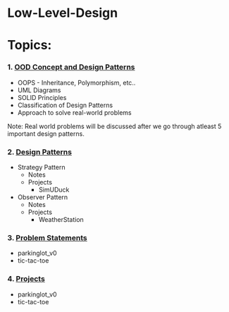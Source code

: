 # Low-Level-Design

# Topics:

### 1. **[OOD Concept and Design Patterns](https://github.com/harithanagubady/Low-Level-Design/tree/main/_01_Design_Principles_and_UML)**
   
   * OOPS - Inheritance, Polymorphism, etc..
   * UML Diagrams
   * SOLID Principles
   * Classification of Design Patterns
   * Approach to solve real-world problems

Note: Real world problems will be discussed after we go through atleast 5 important design patterns.

### 2. **[Design Patterns](https://github.com/harithanagubady/Low-Level-Design/tree/main/_02_Design_Patterns)**
     
* Strategy Pattern
  * Notes
  * Projects
    * SimUDuck
* Observer Pattern
  * Notes
  * Projects
    * WeatherStation

### 3. **[Problem Statements](https://github.com/harithanagubady/Low-Level-Design/tree/main/_03_Problem_Statements)**

   * parkinglot_v0
   * tic-tac-toe

### 4. **[Projects](https://github.com/harithanagubady/Low-Level-Design/tree/main/_04_Projects)**
     
   * parkinglot_v0
   * tic-tac-toe
